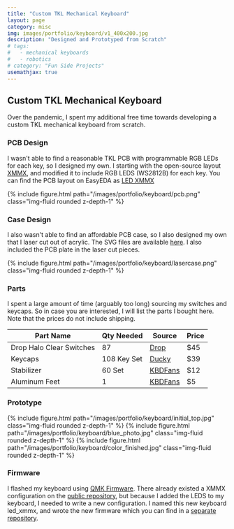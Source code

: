 ```yaml
---
title: "Custom TKL Mechanical Keyboard"
layout: page
category: misc
img: images/portfolio/keyboard/v1_400x200.jpg
description: "Designed and Prototyped from Scratch"
# tags: 
#   - mechanical keyboards
#   - robotics
# category: "Fun Side Projects"
usemathjax: true
---
```


## Custom TKL Mechanical Keyboard
Over the pandemic, I spent my additional free time towards developing a custom TKL mechanical keyboard from scratch. 

### PCB Design
I wasn't able to find a reasonable TKL PCB with programmable RGB LEDs for each key, so I designed my own. I starting with the open-source layout [XMMX](https://easyeda.com/farmakon/XMMX-0447d28c1e4644b88fd04905d983684d), and modified it to include RGB LEDS (WS2812B) for each key. You can find the PCB layout on EasyEDA as [LED XMMX](https://oshwlab.com/mtucker/led-xmmx)

<div class="d-flex justify-content-center">
		{% include figure.html path="/images/portfolio/keyboard/pcb.png" class="img-fluid rounded z-depth-1" %}
</div>

<!-- 
<div style="text-align:center">
	<img style="height: 50%; width: 50%;" src="/images/portfolio/keyboard/pcb.png" />
</div> -->

### Case Design
I also wasn't able to find an affordable PCB case, so I also designed my own that I laser cut out of acrylic. The SVG files are available [here](https://www.dropbox.com/sh/h4rvcedpb1ry24x/AACOMv3k4c0gsGpH-WfcjVkea?dl=0). I also included the PCB plate in the laser cut pieces. 


<div class="d-flex justify-content-center">
		{% include figure.html path="/images/portfolio/keyboard/lasercase.png" class="img-fluid rounded z-depth-1" %}
</div>

<!-- <div style="text-align:center">
	<img style="height: 50%; width: 50%;" src="/images/portfolio/keyboard/lasercase.png" />
</div> -->

### Parts
I spent a large amount of time (arguably too long) sourcing my switches and keycaps. So in case you are interested, I will list the parts I bought here. Note that the prices do not include shipping.

| Part Name   | Qty Needed  | Source | Price |
| ----------- | ----------- |--------|-------|
| Drop Halo Clear Switches    | 87       | [Drop](https://drop.com/buy/drop-halo-switch-pack#overview)| $45|
| Keycaps   | 108 Key Set        | [Ducky](https://mechanicalkeyboards.com/shop/index.php?l=product_detail&p=5790)| $39|
| Stabilizer| 60 Set | [KBDFans](https://kbdfans.com/products/cherry-screw-in-stabilizer) | $12|
| Aluminum Feet | 1 | [KBDFans](https://kbdfans.com/products/anodized-cnc-aluminum-feet-1pair) |$5| 


### Prototype
<div class="d-flex justify-content-center">
	{% include figure.html path="/images/portfolio/keyboard/initial_top.jpg" class="img-fluid rounded z-depth-1" %}
	{% include figure.html path="/images/portfolio/keyboard/blue_photo.jpg" class="img-fluid rounded z-depth-1" %}
	{% include figure.html path="/images/portfolio/keyboard/color_finished.jpg" class="img-fluid rounded z-depth-1" %}
</div>

<!-- 
<div style="text-align:center">
	<img style="height: 50%; width: 50%;" src="/images/portfolio/keyboard/initial_top.jpg" />
	<img style="height: 50%; width: 50%;" src="/images/portfolio/keyboard/blue_photo.jpg" />
	<img style="height: 50%; width: 50%;" src="/images/portfolio/keyboard/color_finished.jpg" />
</div> -->

### Firmware
I flashed my keyboard using [QMK Firmware](https://qmk.fm/). There already existed a XMMX configuration on the [public repository](https://github.com/qmk/qmk_firmware/tree/master/keyboards/xmmx), but because I added the LEDS to my keyboard, I needed to write a new configuration. I named this new keyboard led_xmmx, and wrote the new firmware which you can find in a [separate repository](https://github.com/maegant/qmk_firmware/tree/master/keyboards/xmmx_led).
